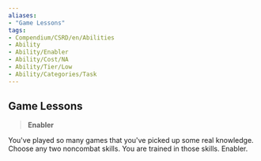 ```yaml
---
aliases:
- "Game Lessons"
tags:
- Compendium/CSRD/en/Abilities
- Ability
- Ability/Enabler
- Ability/Cost/NA
- Ability/Tier/Low
- Ability/Categories/Task
---
```


  
## Game Lessons  
>**Enabler**
  
You've played so many games that you've picked up some real knowledge. Choose any two noncombat skills. You are trained in those skills. Enabler.